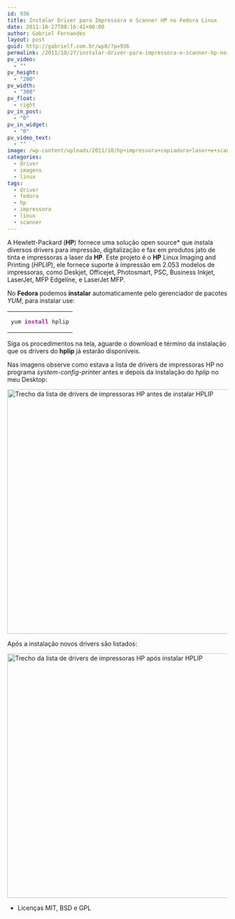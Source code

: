 ```yaml
---
id: 936
title: Instalar Driver para Impressora e Scanner HP no Fedora Linux
date: 2011-10-27T00:16:41+00:00
author: Gabriel Fernandes
layout: post
guid: http://gabrielf.com.br/wp0/?p=936
permalink: /2011/10/27/instalar-driver-para-impressora-e-scanner-hp-no-fedora-linux/
pv_video:
  - ""
pv_height:
  - "200"
pv_width:
  - "300"
pv_float:
  - right
pv_in_post:
  - "0"
pv_in_widget:
  - "0"
pv_video_text:
  - ""
image: /wp-content/uploads/2011/10/hp+impressora+copiadora+laser+e+scanner+multifuncional+m1120+sao+paulo+sp+brasil__335369_1.jpg
categories:
  - driver
  - imagens
  - linux
tags:
  - driver
  - fedora
  - hp
  - impressora
  - linux
  - scanner
---
```

A Hewlett-Packard (**HP**) fornece uma solução open source* que instala diversos drivers para impressão, digitalização e fax em produtos jato de tinta e impressoras a laser da **HP**. Este projeto é o **HP** Linux Imaging and Printing (_HPLIP_), ele fornece suporte à impressão em 2.053 modelos de impressoras, como Deskjet, Officejet, Photosmart, PSC, Business Inkjet, LaserJet, MFP Edgeline, e LaserJet MFP. 

No **Fedora** podemos **instalar** automaticamente pelo gerenciador de pacotes _YUM_, para instalar use:
  
<!--more [CONTINUAR LENDO]-->

<div class="wp_codebox">
  <table>
    <tr id="p936149">
      <td class="code" id="p936code149">
        <pre class="bash" style="font-family:monospace;">yum <span style="color: #c20cb9; font-weight: bold;">install</span> hplip</pre>
      </td>
    </tr>
  </table>
</div>

Siga os procedimentos na tela, aguarde o download e término da instalação que os drivers do **hplip** já estarão disponíveis.

Nas imagens observe como estava a lista de drivers de impressoras HP no programa _system-config-printer_ antes e depois da instalação do _hplip_ no meu Desktop:
  
[<img src="https://i0.wp.com/farm7.staticflickr.com/6108/6285154176_1c3fde4e4b_z.jpg?resize=640%2C558&#038;ssl=1" alt="Trecho da lista de drivers de impressoras HP antes de instalar HPLIP" width="640" height="558" data-recalc-dims="1" />](http://www.flickr.com/photos/nayamonia/6285154176/)

Após a instalação novos drivers são listados:
  
[<img src="https://i1.wp.com/farm7.staticflickr.com/6033/6285154166_bc2d8b0498_z.jpg?resize=640%2C558&#038;ssl=1" alt="Trecho da lista de drivers de impressoras HP após instalar HPLIP" width="640" height="558" data-recalc-dims="1" />](http://www.flickr.com/photos/nayamonia/6285154166/)

* Licenças MIT, BSD e GPL